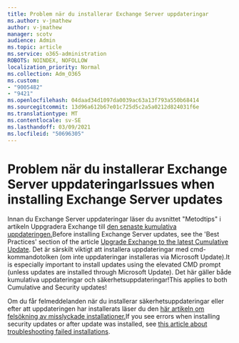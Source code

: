 ```yaml
---
title: Problem när du installerar Exchange Server uppdateringar
ms.author: v-jmathew
author: v-jmathew
manager: scotv
audience: Admin
ms.topic: article
ms.service: o365-administration
ROBOTS: NOINDEX, NOFOLLOW
localization_priority: Normal
ms.collection: Adm_O365
ms.custom:
- "9005482"
- "9421"
ms.openlocfilehash: 04daad34d1097da0039ac63a13f793a550b68414
ms.sourcegitcommit: 13d96a612b67e01c725d5c2a5a0212d824031f6e
ms.translationtype: MT
ms.contentlocale: sv-SE
ms.lasthandoff: 03/09/2021
ms.locfileid: "50696305"
---
```

# <a name="issues-when-installing-exchange-server-updates"></a><span data-ttu-id="ada98-102">Problem när du installerar Exchange Server uppdateringar</span><span class="sxs-lookup"><span data-stu-id="ada98-102">Issues when installing Exchange Server updates</span></span>

<span data-ttu-id="ada98-103">Innan du Exchange Server uppdateringar läser du avsnittet "Metodtips" i artikeln Uppgradera Exchange till [den senaste kumulativa uppdateringen.](https://docs.microsoft.com/Exchange/plan-and-deploy/install-cumulative-updates)</span><span class="sxs-lookup"><span data-stu-id="ada98-103">Before installing Exchange Server updates, see the 'Best Practices' section of the article [Upgrade Exchange to the latest Cumulative Update](https://docs.microsoft.com/Exchange/plan-and-deploy/install-cumulative-updates).</span></span> <span data-ttu-id="ada98-104">Det är särskilt viktigt att installera uppdateringar med cmd-kommandotolken (om inte uppdateringar installeras via Microsoft Update).</span><span class="sxs-lookup"><span data-stu-id="ada98-104">It is especially important to install updates using the elevated CMD prompt (unless updates are installed through Microsoft Update).</span></span> <span data-ttu-id="ada98-105">Det här gäller både kumulativa uppdateringar och säkerhetsuppdateringar!</span><span class="sxs-lookup"><span data-stu-id="ada98-105">This applies to both Cumulative and Security updates!</span></span>

<span data-ttu-id="ada98-106">Om du får felmeddelanden när du installerar säkerhetsuppdateringar eller efter att uppdateringen har installerats läser du den [här artikeln om felsökning av misslyckade installationer.](https://aka.ms/exupdatefaq)</span><span class="sxs-lookup"><span data-stu-id="ada98-106">If you see errors when installing security updates or after update was installed, see [this article about troubleshooting failed installations](https://aka.ms/exupdatefaq).</span></span>
